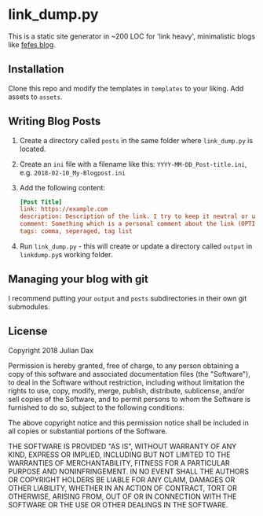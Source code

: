 # link_dump.py

This is a static site generator in ~200 LOC for 'link heavy', minimalistic blogs like [fefes blog](https://blog.fefe.de).

## Installation

Clone this repo and modify the templates in `templates` to your liking. Add assets to `assets`.

## Writing Blog Posts

1. Create a directory called `posts` in the same folder where `link_dump.py` is located.
2. Create an `ini` file with a filename like this: `YYYY-MM-DD_Post-title.ini`, e.g. `2018-02-10_My-Blogpost.ini`
3. Add the following content:
    ```ini    
    [Post Title]
    link: https://example.com
    description: Description of the link. I try to keep it neutral or use a description already provided.
    comment: Something which is a personal comment about the link (OPTIONAL)
    tags: comma, seperaged, tag list
    ``` 

4. Run `link_dump.py` - this will create or update a directory called `output` in `linkdump.py`s working folder.


## Managing your blog with git

I recommend putting your `output` and `posts` subdirectories in their own git submodules.


## License

Copyright 2018 Julian Dax

Permission is hereby granted, free of charge, to any person obtaining a copy of this software and associated documentation files (the "Software"), to deal in the Software without restriction, including without limitation the rights to use, copy, modify, merge, publish, distribute, sublicense, and/or sell copies of the Software, and to permit persons to whom the Software is furnished to do so, subject to the following conditions:

The above copyright notice and this permission notice shall be included in all copies or substantial portions of the Software.

THE SOFTWARE IS PROVIDED "AS IS", WITHOUT WARRANTY OF ANY KIND, EXPRESS OR IMPLIED, INCLUDING BUT NOT LIMITED TO THE WARRANTIES OF MERCHANTABILITY, FITNESS FOR A PARTICULAR PURPOSE AND NONINFRINGEMENT. IN NO EVENT SHALL THE AUTHORS OR COPYRIGHT HOLDERS BE LIABLE FOR ANY CLAIM, DAMAGES OR OTHER LIABILITY, WHETHER IN AN ACTION OF CONTRACT, TORT OR OTHERWISE, ARISING FROM, OUT OF OR IN CONNECTION WITH THE SOFTWARE OR THE USE OR OTHER DEALINGS IN THE SOFTWARE.
 